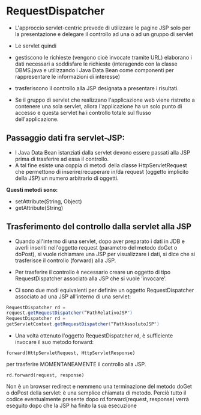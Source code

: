 # RequestDispatcher

* L'approccio servlet-centric prevede di utilizzare le pagine JSP solo per la presentazione e delegare il controllo ad una o ad un gruppo di servlet
* Le servlet quindi
* gestiscono le richieste (vengono cioè invocate tramite URL)
elaborano i dati necessari a soddisfare le richieste (interagendo
con la classe DBMS.java e utilizzando i Java Data Bean come
componenti per rappresentare le informazioni di interesse)
* trasferiscono il controllo alla JSP designata a presentare i
risultati.

* Se il gruppo di servlet che realizzano l'applicazione web
viene ristretto a contenere una sola servlet, allora
l'applicazione ha un solo punto di accesso e questa
servlet ha i controllo totale sul flusso dell'applicazione.

## Passaggio dati fra servlet-JSP:
* I Java Data Bean istanziati dalla servlet devono
essere passati alla JSP prima di trasferire ad essa
il controllo. 
* A tal fine esiste una coppia di metodi
della classe HttpServletRequest che permettono
di inserire/recuperare in/da request (oggetto
implicito della JSP) un numero arbitrario di
oggetti. 

__Questi metodi sono:__
* setAttribute(String, Object)
* getAttribute(String)


## Trasferimento del controllo dalla servlet alla JSP

* Quando all'interno di una servlet, dopo aver preparato
i dati in JDB e averli inseriti nell'oggetto request
(parametro del metodo doGet o doPost), si vuole richiamare una JSP per visualizzare i dati,
si dice che si trasferisce il controllo (forward) alla JSP.

* Per trasferire il controllo è necessario creare un
oggetto di tipo RequestDispatcher associato alla JSP
che si vuole 'invocare'.

* Ci sono due modi equivalenti per definire un oggetto
RequestDispatcher associato ad una JSP all'interno
di una servlet:

```java
RequestDispatcher rd =
request.getRequestDispatcher(“PathRelativoJSP")
RequestDispatcher rd =
getServletContext.getRequestDispatcher(“PathAssolutoJSP")
```

* Una volta ottenuto l'oggetto RequestDispatcher rd, è
sufficiente invocare il suo metodo forward:

```forward(HttpServletRequest, HttpServletResponse)```

per trasferire MOMENTANEAMENTE il controllo alla JSP.

```rd.forward(request, response)```

Non è un browser redirect e nemmeno una
terminazione del metodo doGet o doPost della servlet: è
una semplice chiamata di metodo. 
Perciò tutto il codice eventualmente presente dopo rd.forward(request, response) verrà
eseguito dopo che la JSP ha finito la sua esecuzione

